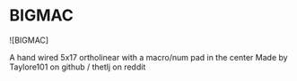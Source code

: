 # BIGMAC

![BIGMAC]

A hand wired 5x17 ortholinear with a macro/num pad in the center
Made by Taylore101 on github / thetlj on reddit